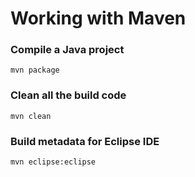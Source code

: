 # Working with Maven

### Compile a Java project

```
mvn package
```

### Clean all the build code

```
mvn clean
```

### Build metadata for Eclipse IDE

```
mvn eclipse:eclipse
```
